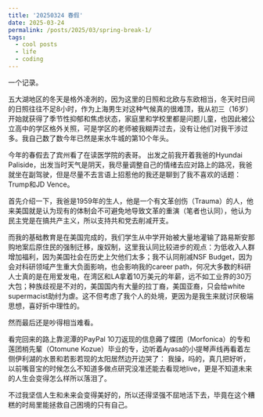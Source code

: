 ```yaml
---
title: '20250324 春假'
date: 2025-03-24
permalink: /posts/2025/03/spring-break-1/
tags:
  - cool posts
  - life
  - coding
---
```

一个记录。

五大湖地区的冬天是格外凌冽的，因为这里的日照和北欧与东欧相当，冬天时日间的日照往往不足8小时，作为上海男生对这种气候真的很难顶，我从初三（16岁）开始就获得了季节性抑郁和焦虑状态，家庭里和学校里都是问题儿童，也因此被公立高中的学区格外关照，可是学区的老师被我糊弄过去，没有让他们对我干涉过多。我自己数了数今年已然是来水牛城的第10个年头。

今年的春假去了宾州看了在读医学院的表哥。
出发之前我开着我爸的Hyundai Paliside，出发当时天气是阴天，我尽量调整自己的情绪去应对路上的路况，我爸就坐在副驾驶，但是尽量不去言语上招惹他的我还是聊到了我不喜欢的话题：Trump和JD Vence。

首先介绍一下，我爸是1959年的生人，他是一个有文革创伤（Trauma）的人，他来美国就是认为现有的体制会不可避免地导致文革的重演（笔者也认同），他认为民主党是在搞共产主义，所以支持共和党去削减开支。

而我的基础教育是在美国完成的，我们学生从中学开始被大量地灌输了路易斯安那购地案后原住民的强制迁移，废奴制，这里我认同比较进步的观点：为低收入人群增加福利，因为美国社会在历史上欠他们太多；我不认同削减NSF Budget，因为会对科研领域产生重大负面影响，也会影响我的career path，何况大多数的科研人士真的是在用爱发电，在湾区和LA拿着10万美元的年薪，远不如工业界的30万大包；种族歧视是不对的，美国国内有大量的拉丁裔，美国亚裔，只会给white supermacist助纣为虐。这不但考虑了我个人的处境，更因为是我生来就讨厌极端思想，喜好折中理性的。

然而最后还是吵得相当难看。

看完回来的路上靠泥潭的PayPal 10刀返现的信息薅了蝶团（Morfonica）的专和莲团梢先輩（Otomune Kozue）毕业的专，边听着Ayasa的小提琴声线再看着左侧伊利湖的水景和若影若现的太阳居然边开边哭了：
我操，吗的，真几把好听，以前嘴音宝的时候怎么不知道多做点研究没准还能去看现地live，更是不知道未来的人生会变得怎么样所以落泪了。

不过我坚信人生和未来会变得美好的，所以还得坚强不屈地活下去，毕竟在这个糟糕的时局里能拯救自己困境的只有自己。
